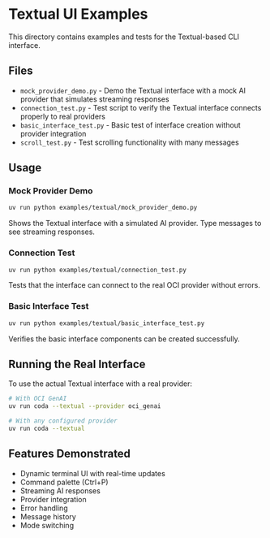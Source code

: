 # Textual UI Examples

This directory contains examples and tests for the Textual-based CLI interface.

## Files

- `mock_provider_demo.py` - Demo the Textual interface with a mock AI provider that simulates streaming responses
- `connection_test.py` - Test script to verify the Textual interface connects properly to real providers
- `basic_interface_test.py` - Basic test of interface creation without provider integration
- `scroll_test.py` - Test scrolling functionality with many messages

## Usage

### Mock Provider Demo
```bash
uv run python examples/textual/mock_provider_demo.py
```
Shows the Textual interface with a simulated AI provider. Type messages to see streaming responses.

### Connection Test
```bash
uv run python examples/textual/connection_test.py
```
Tests that the interface can connect to the real OCI provider without errors.

### Basic Interface Test
```bash
uv run python examples/textual/basic_interface_test.py
```
Verifies the basic interface components can be created successfully.

## Running the Real Interface

To use the actual Textual interface with a real provider:

```bash
# With OCI GenAI
uv run coda --textual --provider oci_genai

# With any configured provider
uv run coda --textual
```

## Features Demonstrated

- Dynamic terminal UI with real-time updates
- Command palette (Ctrl+P)
- Streaming AI responses
- Provider integration
- Error handling
- Message history
- Mode switching